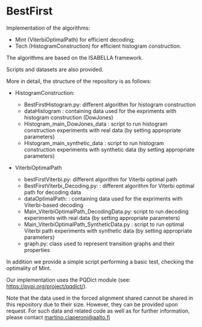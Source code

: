 # BestFirst

Implementation of the algorithms:
 * Mint (ViterbiOptimalPath) for efficient decoding; 
 * Tech (HistogramConstruction) for efficient histogram construction. 

The algorithms are based on the ISABELLA framework. 

Scripts and datasets are also provided. 

More in detail, the structure of the repository is as follows: 

- HistogramConstruction: 
	- BestFirstHistogram.py: different algorithm for histogram construction 
 	- dataHistogram : containing data used for the expriments with histogram construction (DowJones) 
 	- Histogram\_main\_DowJones\_data : script to run histogram construction experiments with real data (by setting appropriate parameters)
	- Histogram\_main\_synthetic\_data : script to run histogram construction experiments with synthetic data (by setting appropriate parameters)



- ViterbiOptimalPath
	- bestFirstViterbi.py: different algorithm for Viterbi optimal path 
	- BestFirstViterbi_Decoding.py: : different algorithm for Viterbi optimal path for decoding data 
	- dataOptimalPath:  : containing data used for the expriments with Viterbi-based decoding
	- Main\_ViterbiOptimalPath\_DecodingData.py: script to run decoding experiments with real data (by setting appropriate parameters)
	- Main\_ViterbiOptimalPath\_SyntheticData.py : script to run optimal Viterbi path experiments with synthetic data (by setting appropriate parameters)
	- graph.py: class used to represent transition graphs and their properties 
		

In addition we provide a simple script performing a basic test, checking the optimality of Mint.  

Our implementation uses the PQDict module (see: https://pypi.org/project/pqdict/). 

Note that the data used in the forced alignment shared cannot be shared in this repository due to their size. 
However, they can be provided upon request. 
For such data and related code as well as for further information, please contact martino.ciaperoni@aalto.fi
